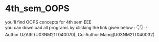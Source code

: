 # 4th_sem_OOPS
you'll find OOPS concepts for 4th sem EEE 
<br>
you can download all programs by clicking the link given below : 👇👇 :-
<br>
Author UZAIR (U03NM21T040070),
Co-Author Manoj(U03NM21T040032)

